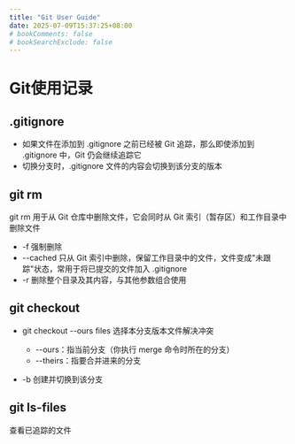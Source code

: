 ```yaml
---
title: "Git User Guide"
date: 2025-07-09T15:37:25+08:00
# bookComments: false
# bookSearchExclude: false
---
```


# Git使用记录

## .gitignore

* 如果文件在添加到 .gitignore 之前已经被 Git 追踪，那么即使添加到 .gitignore 中，Git 仍会继续追踪它
* 切换分支时，.gitignore 文件的内容会切换到该分支的版本



## git rm

git rm 用于从 Git 仓库中删除文件，它会同时从 Git 索引（暂存区）和工作目录中删除文件

* -f 强制删除
* --cached 只从 Git 索引中删除，保留工作目录中的文件，文件变成"未跟踪"状态，常用于将已提交的文件加入 .gitignore
* -r 删除整个目录及其内容，与其他参数组合使用



## git checkout

* git checkout --ours files 选择本分支版本文件解决冲突 

  * --ours：指当前分支（你执行 merge 命令时所在的分支）

  - --theirs：指要合并进来的分支

* -b 创建并切换到该分支

## git ls-files
查看已追踪的文件
